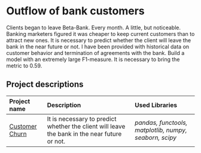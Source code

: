 # Outflow of bank customers

Clients began to leave Beta-Bank. Every month. A little, but noticeable. Banking marketers figured it was cheaper to keep current customers than to attract new ones.
It is necessary to predict whether the client will leave the bank in the near future or not. I have been provided with historical data on customer behavior and termination of agreements with the bank.
Build a model with an extremely large F1-measure. It is necessary to bring the metric to 0.59.

## Project descriptions


| Project name | Description | Used Libraries |
| :--------------------- | :--------------------- | :--------------------- |
| [Customer Churn](https://github.com/limenbah/Customer-churn/tree/main/Customer-churn) | It is necessary to predict whether the client will leave the bank in the near future or not. | *pandas, functools, matplotlib, numpy, seaborn, scipy* |
